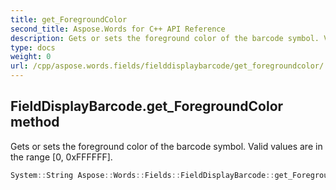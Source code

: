 ```yaml
---
title: get_ForegroundColor
second_title: Aspose.Words for C++ API Reference
description: Gets or sets the foreground color of the barcode symbol. Valid values are in the range [0, 0xFFFFFF]. 
type: docs
weight: 0
url: /cpp/aspose.words.fields/fielddisplaybarcode/get_foregroundcolor/
---
```

## FieldDisplayBarcode.get_ForegroundColor method


Gets or sets the foreground color of the barcode symbol. Valid values are in the range [0, 0xFFFFFF].

```cpp
System::String Aspose::Words::Fields::FieldDisplayBarcode::get_ForegroundColor()
```

